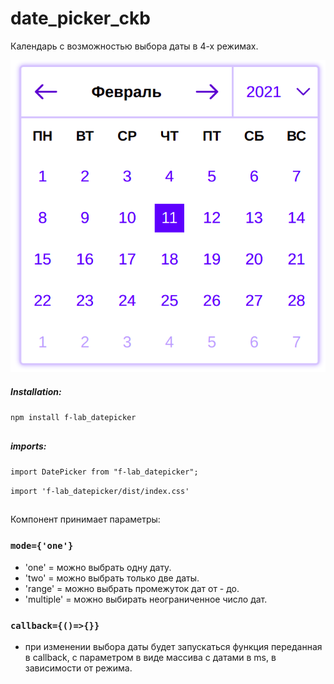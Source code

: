 # date_picker_ckb

Календарь с возможностью выбора даты в 4-х режимах.

![Image alt](https://github.com/Sav231189/f-lab_datepicker/raw/master/src/assets/images/image.png)


##### Installation: 
`npm install f-lab_datepicker`

##
##### imports: 
`import DatePicker from "f-lab_datepicker";`

 `import 'f-lab_datepicker/dist/index.css'`

##

Компонент принимает параметры:
### `mode={'one'}`
- 'one' = можно выбрать одну дату.
- 'two' = можно выбрать только две даты.
- 'range' = можно выбрать промежуток дат от - до.
- 'multiple' = можно выбирать неограниченное число дат.

### `callback={()=>{}}`
- при изменении выбора даты будет запускаться функция переданная в callback, с параметром в виде массива с датами в ms, в зависимости от режима.
